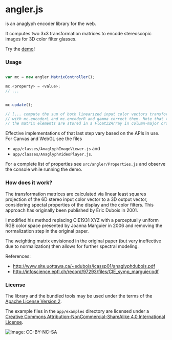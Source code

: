 angler.js
=========

is an anaglyph encoder library for the web.

It computes two 3x3 transformation matrices to encode stereoscopic images for
3D color filter glasses.

Try the [demo](http://tschw.github.io/angler.js/app)!


### Usage ###

```javascript

var mc = new angler.MatrixController();

mc.<property> = <value>;
// ...


mc.update();

// [... compute the sum of both linearized input color vectors transformed
// with mc.encoderL and mc.encoderR and gamma correct them. Note that the
// the matrix elements are stored in a Float32Array in column-major order. ]
```

Effective implementations of that last step vary based on the APIs in use.
For Canvas and WebGL see the files

- `app/classes/AnaglyphImageViewer.js` and
- `app/classes/AnaglyphVideoPlayer.js`.

For a complete list of properties see `src/angler/Properties.js` and observe
the console while running the demo.

### How does it work? ###

The transformation matrices are calculated via linear least squares
projection of the 6D stereo input color vector to a 3D output vector,
considering spectal properties of the display and the color filters.
This approach has originally been published by Eric Dubois in 2001.

I modified his method replacing CIE1931 XYZ with a perceptually uniform
RGB color space presented by Joanna Marguier in 2006 and removing the
normalization step in the original paper.

The weighting matrix envisioned in the original paper (but very ineffective
due to normalization) then allows for further spectral modeling.

References:

- http://www.site.uottawa.ca/~edubois/icassp01/anaglyphdubois.pdf
- http://infoscience.epfl.ch/record/97293/files/CIE_symp_marguier.pdf

### License ###

The library and the bundled tools may be used under the terms
of the [Apache License Version 2](http://www.apache.org/licenses/LICENSE-2.0).

The example files in the `app/examples` directory are licensed under a
[Creative Commons Attribution-NonCommercial-ShareAlike 4.0 International License](http://creativecommons.org/licenses/by-nc-sa/4.0/).

![Image: CC-BY-NC-SA](https://i.creativecommons.org/l/by-nc-sa/4.0/88x31.png)

